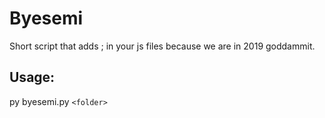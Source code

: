 # Byesemi

Short script that adds ; in your js files because we are in 2019 goddammit.

## Usage:

py byesemi.py `<folder>`
